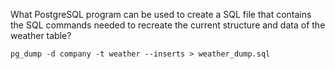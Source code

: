 What PostgreSQL program can be used to create a SQL file that contains the SQL
commands needed to recreate the current structure and data of the weather
table?

`pg_dump -d company -t weather --inserts > weather_dump.sql`
